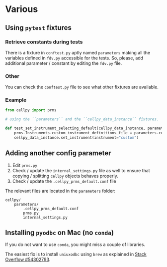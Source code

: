 # Various

## Using `pytest` fixtures

### Retrieve constants during tests

There is a fixture in `conftest.py` aptly named `parameters` making all the variables defined in `fdv.py` accessible for the
tests. So, please, add additional parameter / constant by editing the `fdv.py` file.

### Other

You can check the `conftest.py` file to see what other fixtures are available.

### Example

```python
from cellpy import prms

# using the ``parameters`` and the ``cellpy_data_instance`` fixtures.

def test_set_instrument_selecting_default(cellpy_data_instance, parameters):
    prms.Instruments.custom_instrument_definitions_file = parameters.custom_instrument_definitions_file
    cellpy_data_instance.set_instrument(instrument="custom")
```

## Adding another config parameter

1. Edit `prms.py`
2. Check / update the `internal_settings.py` file as well to ensure that copying /
   splitting `cellpy` objects behaves properly.
3. Check / update the `.cellpy_prms_default.conf` file

The relevant files are located in the `parameters` folder:

```batch
cellpy/
    parameters/
        .cellpy_prms_default.conf
        prms.py
        internal_settings.py
```

## Installing `pyodbc` on Mac (no `conda`)

If you do not want to use `conda`, you might miss a couple of libraries.

The easiest fix is to install `uniuxodbc` using `brew` as explained in
[Stack Overflow #54302793](https://stackoverflow.com/questions/54302793/dyld-library-not-loaded-usr-local-opt-unixodbc-lib-libodbc-2-dylib).

